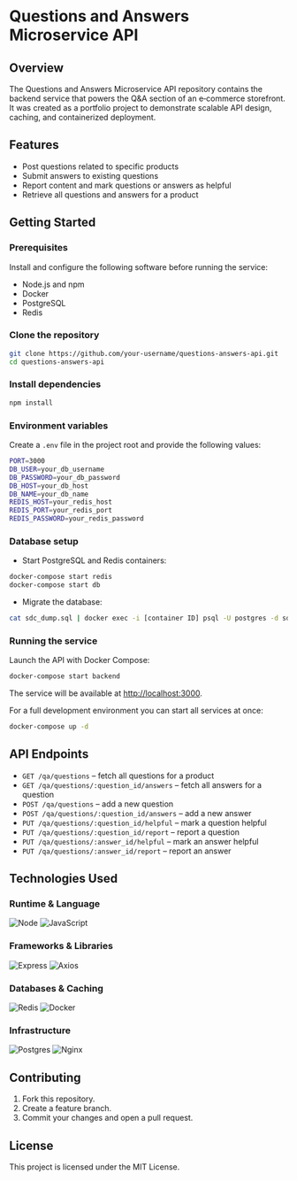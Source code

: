 # Questions and Answers Microservice API

## Overview

The Questions and Answers Microservice API repository contains the backend service that powers the Q&A section of an e‑commerce storefront. It was created as a portfolio project to demonstrate scalable API design, caching, and containerized deployment.

## Features

- Post questions related to specific products
- Submit answers to existing questions
- Report content and mark questions or answers as helpful
- Retrieve all questions and answers for a product

## Getting Started

### Prerequisites

Install and configure the following software before running the service:
- Node.js and npm
- Docker
- PostgreSQL
- Redis

### Clone the repository
```bash
git clone https://github.com/your-username/questions-answers-api.git
cd questions-answers-api
```

### Install dependencies
```bash
npm install
```

### Environment variables
Create a `.env` file in the project root and provide the following values:
```bash
PORT=3000
DB_USER=your_db_username
DB_PASSWORD=your_db_password
DB_HOST=your_db_host
DB_NAME=your_db_name
REDIS_HOST=your_redis_host
REDIS_PORT=your_redis_port
REDIS_PASSWORD=your_redis_password
```

### Database setup
- Start PostgreSQL and Redis containers:
```bash
docker-compose start redis
docker-compose start db
```

- Migrate the database:
```bash
cat sdc_dump.sql | docker exec -i [container ID] psql -U postgres -d sdc
```

### Running the service
Launch the API with Docker Compose:
```bash
docker-compose start backend
```
The service will be available at [http://localhost:3000](http://localhost:3000).

For a full development environment you can start all services at once:
```bash
docker-compose up -d
```

## API Endpoints
- `GET /qa/questions` &ndash; fetch all questions for a product
- `GET /qa/questions/:question_id/answers` &ndash; fetch all answers for a question
- `POST /qa/questions` &ndash; add a new question
- `POST /qa/questions/:question_id/answers` &ndash; add a new answer
- `PUT /qa/questions/:question_id/helpful` &ndash; mark a question helpful
- `PUT /qa/questions/:question_id/report` &ndash; report a question
- `PUT /qa/questions/:answer_id/helpful` &ndash; mark an answer helpful
- `PUT /qa/questions/:answer_id/report` &ndash; report an answer

## Technologies Used

### Runtime & Language

![Node](https://img.shields.io/badge/Node.js-43853D?style=for-the-badge&logo=node.js&logoColor=white)
![JavaScript](https://img.shields.io/badge/JavaScript-F7DF1E?style=for-the-badge&logo=javascript&logoColor=323330)

### Frameworks & Libraries

![Express](https://img.shields.io/badge/Express.js-808080?style=for-the-badge&logo=express&logoColor=00ff00)
![Axios](https://img.shields.io/badge/Axios-5A29E4?logo=axios&logoColor=fff&style=for-the-badge)

### Databases & Caching

![Redis](https://img.shields.io/badge/redis-%23DD0031.svg?style=for-the-badge&logo=redis&logoColor=white)
![Docker](https://img.shields.io/badge/docker-%230db7ed.svg?style=for-the-badge&logo=docker&logoColor=white)

### Infrastructure

![Postgres](https://img.shields.io/badge/postgres-%23316192.svg?style=for-the-badge&logo=postgresql&logoColor=white)
![Nginx](https://img.shields.io/badge/nginx-%23009639.svg?style=for-the-badge&logo=nginx&logoColor=white)

## Contributing
1. Fork this repository.
2. Create a feature branch.
3. Commit your changes and open a pull request.

## License
This project is licensed under the MIT License.